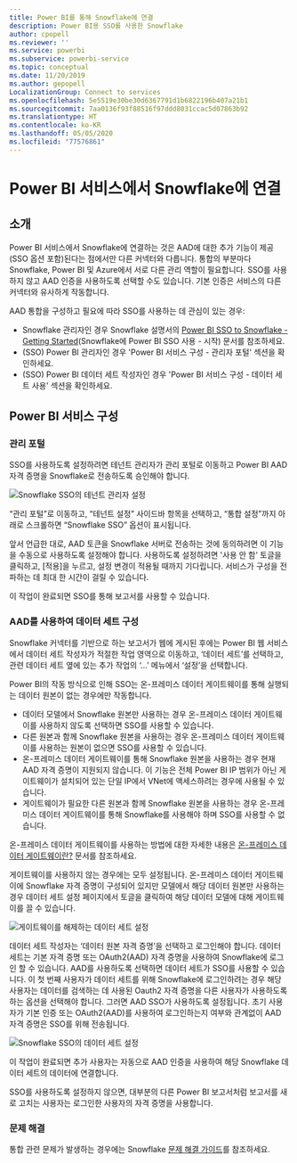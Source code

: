 ```yaml
---
title: Power BI를 통해 Snowflake에 연결
description: Power BI용 SSO를 사용한 Snowflake
author: cpopell
ms.reviewer: ''
ms.service: powerbi
ms.subservice: powerbi-service
ms.topic: conceptual
ms.date: 11/20/2019
ms.author: gepopell
LocalizationGroup: Connect to services
ms.openlocfilehash: 5e5519e30be30d6367791d1b6822196b407a21b1
ms.sourcegitcommit: 7aa0136f93f88516f97ddd8031ccac5d07863b92
ms.translationtype: HT
ms.contentlocale: ko-KR
ms.lasthandoff: 05/05/2020
ms.locfileid: "77576861"
---
```

#  <a name="connecting-to-snowflake-in-power-bi-service"></a>Power BI 서비스에서 Snowflake에 연결

## <a name="introduction"></a>소개

Power BI 서비스에서 Snowflake에 연결하는 것은 AAD에 대한 추가 기능이 제공(SSO 옵션 포함)된다는 점에서만 다른 커넥터와 다릅니다. 통합의 부분마다 Snowflake, Power BI 및 Azure에서 서로 다른 관리 역할이 필요합니다. SSO를 사용하지 않고 AAD 인증을 사용하도록 선택할 수도 있습니다. 기본 인증은 서비스의 다른 커넥터와 유사하게 작동합니다.

AAD 통합을 구성하고 필요에 따라 SSO를 사용하는 데 관심이 있는 경우:
* Snowflake 관리자인 경우 Snowflake 설명서의 [Power BI SSO to Snowflake - Getting Started](https://docs.snowflake.net/manuals/LIMITEDACCESS/oauth-powerbi.html)(Snowflake에 Power BI SSO 사용 - 시작) 문서를 참조하세요.
* (SSO) Power BI 관리자인 경우 'Power BI 서비스 구성 - 관리자 포털' 섹션을 확인하세요.
* (SSO) Power BI 데이터 세트 작성자인 경우 'Power BI 서비스 구성 - 데이터 세트 사용' 섹션을 확인하세요.

## <a name="power-bi-service-configuration"></a>Power BI 서비스 구성

### <a name="admin-portal"></a>관리 포털

SSO를 사용하도록 설정하려면 테넌트 관리자가 관리 포털로 이동하고 Power BI AAD 자격 증명을 Snowflake로 전송하도록 승인해야 합니다.

![Snowflake SSO의 테넌트 관리자 설정](media/service-connect-snowflake/snowflakessotenant.png)

“관리 포털”로 이동하고, “테넌트 설정” 사이드바 항목을 선택하고, “통합 설정”까지 아래로 스크롤하면 “Snowflake SSO” 옵션이 표시됩니다.

앞서 언급한 대로, AAD 토큰을 Snowflake 서버로 전송하는 것에 동의하려면 이 기능을 수동으로 사용하도록 설정해야 합니다. 사용하도록 설정하려면 '사용 안 함' 토글을 클릭하고, [적용]을 누르고, 설정 변경이 적용될 때까지 기다립니다. 서비스가 구성을 전파하는 데 최대 한 시간이 걸릴 수 있습니다.

이 작업이 완료되면 SSO를 통해 보고서를 사용할 수 있습니다.

### <a name="configuring-a-dataset-with-aad"></a>AAD를 사용하여 데이터 세트 구성

Snowflake 커넥터를 기반으로 하는 보고서가 웹에 게시된 후에는 Power BI 웹 서비스에서 데이터 세트 작성자가 적절한 작업 영역으로 이동하고, ‘데이터 세트’를 선택하고, 관련 데이터 세트 옆에 있는 추가 작업의 ‘...’ 메뉴에서 ‘설정’을 선택합니다.

Power BI의 작동 방식으로 인해 SSO는 온-프레미스 데이터 게이트웨이를 통해 실행되는 데이터 원본이 없는 경우에만 작동합니다.

* 데이터 모델에서 Snowflake 원본만 사용하는 경우 온-프레미스 데이터 게이트웨이를 사용하지 않도록 선택하면 SSO를 사용할 수 있습니다.
* 다른 원본과 함께 Snowflake 원본을 사용하는 경우 온-프레미스 데이터 게이트웨이를 사용하는 원본이 없으면 SSO를 사용할 수 있습니다.
* 온-프레미스 데이터 게이트웨이를 통해 Snowflake 원본을 사용하는 경우 현재 AAD 자격 증명이 지원되지 않습니다. 이 기능은 전체 Power BI IP 범위가 아닌 게이트웨이가 설치되어 있는 단일 IP에서 VNet에 액세스하려는 경우에 사용될 수 있습니다.
* 게이트웨이가 필요한 다른 원본과 함께 Snowflake 원본을 사용하는 경우 온-프레미스 데이터 게이트웨이를 통해 Snowflake를 사용해야 하며 SSO를 사용할 수 없습니다.

온-프레미스 데이터 게이트웨이를 사용하는 방법에 대한 자세한 내용은 [온-프레미스 데이터 게이트웨이란?](https://docs.microsoft.com/power-bi/service-gateway-onprem) 문서를 참조하세요.

게이트웨이를 사용하지 않는 경우에는 모두 설정됩니다. 온-프레미스 데이터 게이트웨이에 Snowflake 자격 증명이 구성되어 있지만 모델에서 해당 데이터 원본만 사용하는 경우 데이터 세트 설정 페이지에서 토글을 클릭하여 해당 데이터 모델에 대해 게이트웨이를 끌 수 있습니다.

![게이트웨이를 해제하는 데이터 세트 설정](media/service-connect-snowflake/snowflake_gateway_toggle_off.png)

데이터 세트 작성자는 ‘데이터 원본 자격 증명’을 선택하고 로그인해야 합니다. 데이터 세트는 기본 자격 증명 또는 OAuth2(AAD) 자격 증명을 사용하여 Snowflake에 로그인 할 수 있습니다. AAD를 사용하도록 선택하면 데이터 세트가 SSO를 사용할 수 있습니다. 이 첫 번째 사용자가 데이터 세트를 위해 Snowflake에 로그인하려는 경우 해당 사용자는 데이터를 검색하는 데 사용된 Oauth2 자격 증명을 다른 사용자가 사용하도록 하는 옵션을 선택해야 합니다. 그러면 AAD SSO가 사용하도록 설정됩니다. 초기 사용자가 기본 인증 또는 OAuth2(AAD)를 사용하여 로그인하는지 여부와 관계없이 AAD 자격 증명은 SSO를 위해 전송됩니다. 

![Snowflake SSO의 데이터 세트 설정](media/service-connect-snowflake/snowflakessocredui.png)

이 작업이 완료되면 추가 사용자는 자동으로 AAD 인증을 사용하여 해당 Snowflake 데이터 세트의 데이터에 연결합니다.

SSO를 사용하도록 설정하지 않으면, 대부분의 다른 Power BI 보고서처럼 보고서를 새로 고치는 사용자는 로그인한 사용자의 자격 증명을 사용합니다.

### <a name="troubleshooting"></a>문제 해결

통합 관련 문제가 발생하는 경우에는 Snowflake [문제 해결 가이드](https://docs.snowflake.net/manuals/LIMITEDACCESS/oauth-powerbi.html#troubleshooting)를 참조하세요.

